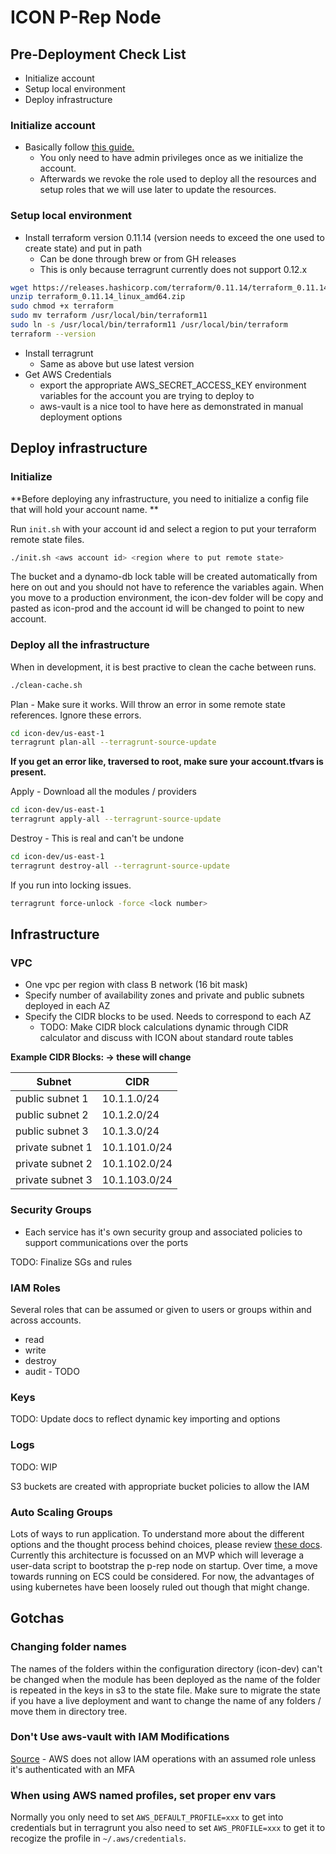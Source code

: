 # ICON P-Rep Node 

## Pre-Deployment Check List 

- Initialize account
- Setup local environment 
- Deploy infrastructure 


### Initialize account

- Basically follow [this guide.](https://docs.cloudposse.com/reference-architectures/cold-start/)
    - You only need to have admin privileges once as we initialize the account.  
    - Afterwards we revoke the role used to deploy all the resources and setup roles that we will use later to update 
    the resources.

### Setup local environment 

- Install terraform version 0.11.14 (version needs to exceed the one used to create state) and put in path 
    - Can be done through brew or from GH releases 
    - This is only because terragrunt currently does not support 0.12.x

```bash
wget https://releases.hashicorp.com/terraform/0.11.14/terraform_0.11.14_linux_amd64.zip
unzip terraform_0.11.14_linux_amd64.zip
sudo chmod +x terraform 
sudo mv terraform /usr/local/bin/terraform11
sudo ln -s /usr/local/bin/terraform11 /usr/local/bin/terraform
terraform --version 
```
    
- Install terragrunt 
    - Same as above but use latest version 
- Get AWS Credentials 
    - export the appropriate AWS_SECRET_ACCESS_KEY environment variables for the account you are trying to deploy to
    - aws-vault is a nice tool to have here as demonstrated in manual deployment options 

## Deploy infrastructure 

### Initialize 

**Before deploying any infrastructure, you need to initialize a config file that will hold your account name. **

Run `init.sh` with your account id and select a region to put your terraform remote state files. 

```bash
./init.sh <aws account id> <region where to put remote state> 
```

The bucket and a dynamo-db lock table will be created automatically from here on out and you should not have to 
reference the variables again.  When you move to a production environment, the icon-dev folder will be copy and 
pasted as icon-prod and the account id will be changed to point to new account. 

### Deploy all the infrastructure 

When in development, it is best practive to clean the cache between runs. 
```bash
./clean-cache.sh
```

Plan - Make sure it works. Will throw an error in some remote state references. Ignore these errors. 
```bash
cd icon-dev/us-east-1
terragrunt plan-all --terragrunt-source-update
```
**If you get an error like, traversed to root, make sure your account.tfvars is present.**


Apply - Download all the modules / providers 
```bash
cd icon-dev/us-east-1
terragrunt apply-all --terragrunt-source-update
```

Destroy - This is real and can't be undone 
```bash
cd icon-dev/us-east-1
terragrunt destroy-all --terragrunt-source-update
```

If you run into locking issues. 
```bash
terragrunt force-unlock -force <lock number>
```

## Infrastructure 

### VPC 

- One vpc per region with class B network (16 bit mask)
- Specify number of availability zones and private and public subnets deployed in each AZ
- Specify the CIDR blocks to be used.  Needs to correspond to each AZ
    - TODO: Make CIDR block calculations dynamic through CIDR calculator and discuss with ICON about standard route tables 
    
**Example CIDR Blocks: -> these will change**

| Subnet          | CIDR        |
|-----------------|-------------|
| public subnet 1 | 10.1.1.0/24 |
| public subnet 2 | 10.1.2.0/24 |
| public subnet 3 | 10.1.3.0/24 |
| private subnet 1 | 10.1.101.0/24 |
| private subnet 2 | 10.1.102.0/24 |
| private subnet 3 | 10.1.103.0/24 |


### Security Groups 

- Each service has it's own security group and associated policies to support communications over the ports 

TODO: Finalize SGs and rules 

### IAM Roles 

Several roles that can be assumed or given to users or groups within and across accounts. 

- read
- write 
- destroy 
- audit - TODO

### Keys 

TODO: Update docs to reflect dynamic key importing and options 

### Logs 

TODO: WIP

S3 buckets are created with appropriate bucket policies to allow the IAM 

### Auto Scaling Groups 

Lots of ways to run application. To understand more about the different options and the thought process behind choices, please review [these docs](docs/icon-planning.md).  Currently this architecture is focussed on an MVP which will leverage a user-data script to bootstrap the p-rep node on startup.  Over time, a move towards running on ECS could be considered.  For now, the advantages of using kubernetes have been loosely ruled out though that might change. 


## Gotchas

### Changing folder names

The names of the folders within the configuration directory (icon-dev) can't be changed when the module has been 
deployed as the name of the folder is repeated in the keys in s3 to the state file.  Make sure to migrate the state 
if you have a live deployment and want to change the name of any folders / move them in directory tree.

### Don't Use aws-vault with IAM Modifications 

[Source](https://github.com/99designs/aws-vault/issues/266#issuecomment-404738205) - AWS does not allow IAM operations with an assumed role unless it's authenticated with an MFA

### When using AWS named profiles, set proper env vars 

Normally you only need to set `AWS_DEFAULT_PROFILE=xxx` to get into credentials but in terragrunt you also need to set `AWS_PROFILE=xxx` to get it to recogize the profile in `~/.aws/credentials`.

